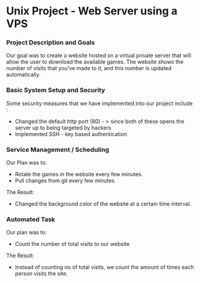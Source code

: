 # Unix Project - Web Server using a VPS

### Project Description and Goals
Our goal was to create a website hosted on a virtual private server that will allow the user to download the available games. 
The website shows the number of visits that you've made to it, and this number is updated automatically. 

### Basic System Setup and Security
Some security measures that we have implemented into our project include : 
* Changed the default http port (80) - > since both of these opens the server up to being targeted by hackers
* Implemented SSH - key based authentication

### Service Management / Scheduling
Our Plan was to: 
* Rotate the games in the website every few minutes.
* Pull changes from git every few minutes.
  
The Result: 
* Changed the background color of the website at a certain time interval. 

### Automated Task
Our plan was to:
* Count the number of total visits to our website

The Result: 
* Instead of counting no of total visits,  we count the amount of times each person visits the site.
